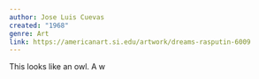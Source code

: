 ```yaml
---
author: Jose Luis Cuevas
created: "1968"
genre: Art
link: https://americanart.si.edu/artwork/dreams-rasputin-6009
---
```

This looks like an owl. A w